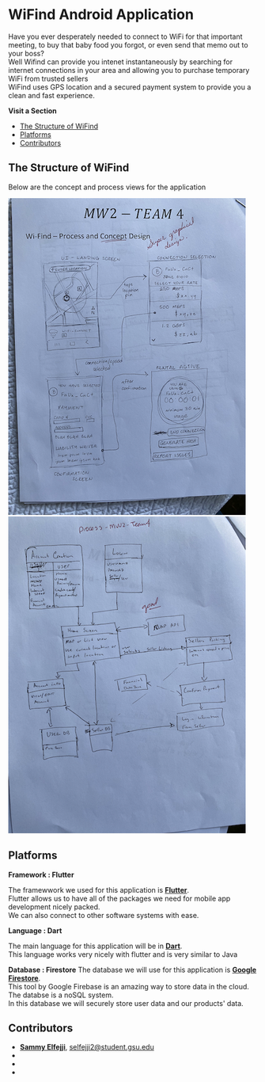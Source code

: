 # WiFind Android Application

Have you ever desperately needed to connect to WiFi for that important meeting, to buy that baby food you forgot, or even send that memo out to your boss?<br>
Well Wifind can provide you intenet instantaneously by searching for internet connections in your area and allowing you to purchase temporary WiFi from trusted sellers<br>
WiFind uses GPS location and a secured payment system to provide you a clean and fast experience.

**Visit a Section**

- [The Structure of WiFind](#The-Structure-of-WiFind)
- [Platforms](#Platforms)
- [Contributors](#Contributors)

## The Structure of WiFind

Below are the concept and process views for the application

![Concept View](images/Team4-CP-design1.png?raw=true)
![Process View](images/Team4-CP-design2.png?raw=true)

## Platforms 

**Framework : Flutter**

The framewwork we used for this application is **[Flutter](https://www.flutter.dev/)**.<br>
Flutter allows us to have all of the packages we need for mobile app development nicely packed.<br>
We can also connect to other software systems with ease.

**Language : Dart**

The main language for this application will be in **[Dart](https://www.dart.dev/)**.<br>
This language works very nicely with flutter and is very similar to Java

**Database : Firestore**
The database we will use for this application is **[Google Firestore](https://firebase.google.com/docs/firestore)**.<br>
This tool by Google Firebase is an amazing way to store data in the cloud. The databse is a noSQL system.<br>
In this database we will securely store user data and our products' data.

## Contributors
- **[Sammy Elfejji](https://www.github.com/selfejji/)**, selfejji2@student.gsu.edu<br>
- 
- 
- 





